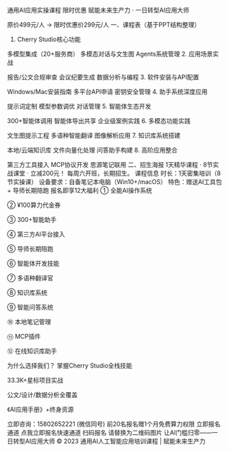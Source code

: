通用AI应用实操课程 限时优惠
赋能未来生产力 · 一日转型AI应用大师

原价499元/人 → 限时优惠价299元/人
一、课程表（基于PPT结构整理）

1. Cherry Studio核心功能

多模型集成（20+服务商）
多模态对话与文生图
Agents系统管理
2. 应用场景实战

报告/公文合规审查
会议纪要生成
数据分析与编程
3. 软件安装与API配置

Windows/Mac安装指南
多平台API申请
密钥安全管理
4. 助手系统深度应用

提示词定制
模型参数调优
对话管理
5. 智能体生态开发

300+智能体调用
智能体导出共享
企业级案例实践
6. 多模态功能实践

文生图提示工程
多语种智能翻译
图像解析应用
7. 知识库系统搭建

本地/云端知识库
文件向量化处理
问答助手构建
8. 高阶应用整合

第三方工具接入
MCP协议开发
思源笔记联用
二、招生海报
1天精华课程 · 8节实战课堂 · 立减200元！
每周六开班，长期招生。
课程信息
时长：1天密集培训（8节实操课）
设备要求：自备笔记本电脑（Win10+/macOS）
特色：赠送AI工具包 + 导师长期陪跑
报名即享12大福利
① 全能AI操作系统

② ¥100算力代金券

③ 300+智能助手

④ 第三方AI平台接入

⑤ 导师长期陪跑

⑥ 智能体开发技能

⑦ 多语种翻译官

⑧ 知识库系统

⑨ 智能问答系统

⑩ 本地笔记管理

⑪ MCP插件

⑫ 在线知识库助手

为什么选择我们？
掌握Cherry Studio全栈技能

33.3K+星标项目实战

公文/设计/数据分析全覆盖

《AI应用手册》+终身资源

立即咨询：15802652221 (微信同号)
 前20名报名赠1个月免费算力权限
立即报名通道
点我立即报名快速通道
扫码报名
请替换为二维码图片
 让AI门槛归零——一日转型AI应用大师 
© 2023 通用AI人工智能应用培训课程 | 赋能未来生产力
